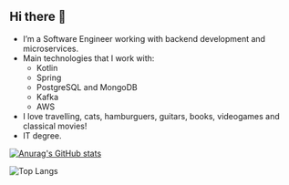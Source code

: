 ## Hi there 👋

- I’m a Software Engineer working with backend development and microservices. 
- Main technologies that I work with:
  - Kotlin
  - Spring
  - PostgreSQL and MongoDB
  - Kafka
  - AWS
- I love travelling, cats, hamburguers, guitars, books, videogames and classical movies!
- IT degree.

[![Anurag's GitHub stats](https://github-readme-stats.vercel.app/api?username=dannFerreira&show_icons=true&theme=dark)](https://github.com/dannFerreira/github-readme-stats)

![Top Langs](https://github-readme-stats.vercel.app/api/top-langs/?username=dannFerreira&layout=compact&theme=dark)
